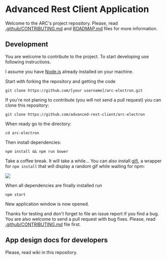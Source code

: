 Advanced Rest Client Application
=================

Welcome to the ARC's project repository. Please, read [.github/CONTRIBUTING.md](.github/CONTRIBUTING.md) and [ROADMAP.md](ROADMAP.md) files for more information.

## Development
You are welcome to contribute to the project. To start developing use following instructions.

I assume you have [Node.js][1] already installed on your machine.

Start with forking the repository and getting the code

```shell
git clone https://github.com/[your username]/arc-electron.git
```

If you're not planing to contribute (you will not send a pull request) you can clone this repository:

```shell
git clone https://github.com/advanced-rest-client/arc-electron
```

When ready go to the directory:

```shell
cd arc-electron
```

Then install dependencies:
```shell
npm install && npm run bower
```

Take a coffee break. It will take a while... You can also install [gifi][gifi], a wrapper for `npm install` that will display a random gif while waiting for npm:

![](https://raw.githubusercontent.com/vdemedes/gifi/master/media/demo.gif)


When all dependencies are finally installed run

```shell
npm start
```

New application window is now opened.


Thanks for testing and don't forget to file an issue report if you find a bug.
You are also welcome to send a pull request with bug fixes. Please, read [.github/CONTRIBUTING.md](.github/CONTRIBUTING.md) file first.

## App design docs for developers
Please, read wiki in this repository.


 [1]: https://docs.npmjs.com/getting-started/installing-node "Install Node.js"
 [gifi]: https://github.com/vdemedes/gifi "watch GIFs while running npm install"
